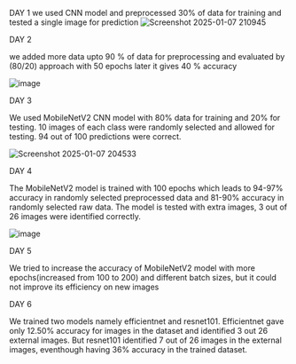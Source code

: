 DAY 1 
we used CNN model and preprocessed 30% of data for training and tested a single image for prediction
![Screenshot 2025-01-07 210945](https://github.com/user-attachments/assets/dc367d61-3efa-48ae-adbf-8c5ddb2e0575)

DAY 2 

we added more data upto 90 % of data for preprocessing and evaluated by (80/20) approach with 50 epochs 
later it gives 40 % accuracy

![image](https://github.com/user-attachments/assets/27086c2b-f963-4f71-8d6e-fc590775433b)

DAY 3

We used MobileNetV2 CNN model with 80% data for training and 20% for testing.
10 images of each class were randomly selected and allowed for testing. 94 out of 100 predictions were correct.

![Screenshot 2025-01-07 204533](https://github.com/user-attachments/assets/70196c2f-933d-445d-8de0-989aa6e15ee5)

DAY 4

The MobileNetV2 model is trained with 100 epochs which leads to 94-97% accuracy in randomly selected preprocessed data and 81-90% accuracy in randomly selected raw data.
The model is tested with extra images, 3 out of 26 images were identified correctly.

![image](https://github.com/user-attachments/assets/2b94d19c-f644-4c3e-a09e-c2cda894e59e)

DAY 5 

We tried to increase the accuracy of MobileNetV2 model with more epochs(increased from 100 to 200) and different batch sizes, but it could not improve its efficiency on new images

DAY 6

We trained two models namely efficientnet and resnet101. Efficientnet gave only 12.50% accuracy for images in the dataset and identified 3 out 26 external images. But resnet101 identified 7 out of 26 images in the external images, eventhough having 36% accuracy in the trained dataset.
